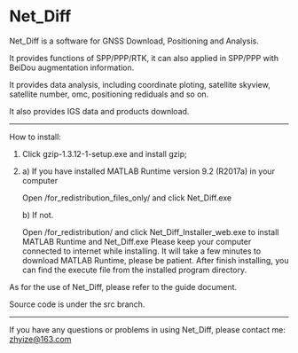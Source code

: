 # Net_Diff
Net_Diff is a software for GNSS Download, Positioning and Analysis.

It provides functions of SPP/PPP/RTK, it can also applied in SPP/PPP with BeiDou augmentation information.

It provides data analysis, including coordinate ploting, satellite skyview, satellite number, omc, positioning rediduals and so on.

It also provides IGS data and products download.

*****************************************************************************************************
How to install:
1. Click gzip-1.3.12-1-setup.exe and install gzip;

2. a) If you have installed MATLAB Runtime version 9.2 (R2017a) in your computer
   
      Open /for_redistribution_files_only/ and click Net_Diff.exe
      
   b) If not.
   
      Open /for_redistribution/ and click Net_Diff_Installer_web.exe to install MATLAB Runtime and Net_Diff.exe
      Please keep your computer connected to internet while installing.
      It will take a few minutes to download MATLAB Runtime, please be patient.
      After finish installing, you can find the execute file from the installed program directory.
      
As for the use of Net_Diff, please refer to the guide document.

Source code is under the src branch.     
****************************************************************************************************
If you have any questions or problems in using Net_Diff, please contact me:  zhyize@163.com

